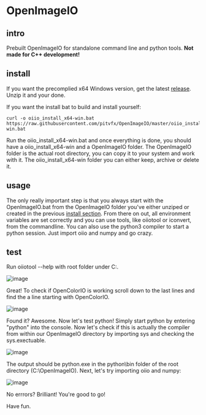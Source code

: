# OpenImageIO #

## intro ##

Prebuilt OpenImageIO for standalone command line and python tools. __Not made for C++ development!__

## install ##

If you want the precomplied x64 Windows version, get the latest [release](https://github.com/pitvfx/OpenImageIO/releases/tag/v1.0.0).
Unzip it and your done.

If you want the install bat to build and install yourself:
````
curl -o oiio_install_x64-win.bat https://raw.githubusercontent.com/pitvfx/OpenImageIO/master/oiio_install_x64-win.bat
````
Run the oiio_install_x64-win.bat and once everything is done, you should have a oiio_install_x64-win and a OpenImageIO folder. The OpenImageIO folder is the actual root directory, you can copy it to your system and work with it. The oiio_install_x64-win folder you can either keep, archive or delete it.

## usage ##

The only really important step is that you always start with the OpenImageIO.bat from the OpenImageIO folder you've either unziped or created in the previous [install section](#install). From there on out, all environment variables are set correctly and you can use tools, like oiiotool or iconvert, from the commandline. You can also use the python3 compiler to start a python session. Just import oiio and numpy and go crazy.

## test ##

Run oiiotool --help with root folder under C:\.

![image](https://github.com/pitvfx/OpenImageIO/assets/90990660/c78a9559-979d-439e-885c-36b422dc0ba7)

Great! To check if OpenColorIO is working scroll down to the last lines and find the a line starting with OpenColorIO.

![image](https://github.com/pitvfx/OpenImageIO/assets/90990660/a38d9a0e-358b-479f-9cfb-5c8637dd2d7e)

Found it? Awesome. Now let's test python! Simply start python by entering "python" into the console. Now let's check if this is actually the compiler from within our OpenImageIO directory by importing sys and checking the sys.exectuable.

![image](https://github.com/pitvfx/OpenImageIO/assets/90990660/b728419d-c032-48ac-ab6e-b02b9b634798)

The output should be python.exe in the python\bin folder of the root directory (C:\OpenImageIO). Next, let's try importing oiio and numpy:

![image](https://github.com/pitvfx/OpenImageIO/assets/90990660/a667d5c0-4b02-42a6-86e2-ad9c73768a99)

No errrors? Brilliant! You're good to go!

Have fun.
